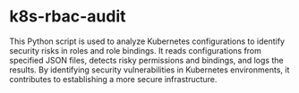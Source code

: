 # k8s-rbac-audit
 This Python script is used to analyze Kubernetes configurations to identify security risks in roles and role bindings. It reads configurations from specified JSON files, detects risky permissions and bindings, and logs the results. By identifying security vulnerabilities in Kubernetes environments, it contributes to establishing a more secure infrastructure.
